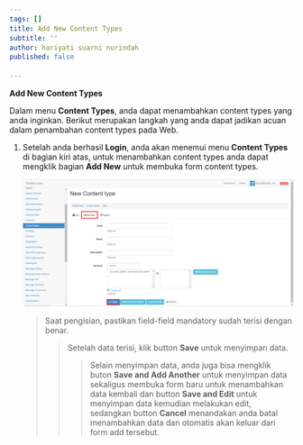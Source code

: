 ```yaml
---
tags: []
title: Add New Content Types
subtitle: ''
author: hariyati suarni nurindah
published: false

---
```

**Add New Content Types**

Dalam menu **Content Types**, anda dapat menambahkan content types yang anda inginkan. Berikut merupakan langkah yang anda dapat jadikan acuan dalam penambahan content types pada Web.

1. Setelah anda berhasil **Login**, anda akan menemui menu **Content Types** di bagian kiri atas, untuk menambahkan content types anda dapat mengklik bagian **Add New** untuk membuka form content types.

   ![](/uploads/content-types-update5.PNG)

   > Saat pengisian, pastikan field-field mandatory sudah terisi dengan benar.
   >
   > > Setelah data terisi, klik button **Save** untuk menyimpan data.
   > >
   > > > Selain menyimpan data, anda juga bisa mengklik buton **Save and Add Another** untuk menyimpan data sekaligus membuka form baru untuk menambahkan data kembali dan button **Save and Edit** untuk menyimpan data kemudian melakukan edit, sedangkan button **Cancel** menandakan anda batal menambahkan data dan otomatis akan keluar dari form add tersebut.